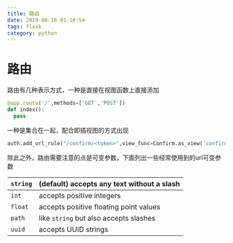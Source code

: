 ```yaml
---
title: 路由
date: 2019-06-16 01:10:54
tags: flask
category: python
---
```

# 路由

路由有几种表示方式，一种是直接在视图函数上直接添加
```python
@app.route('/',methods=['GET','POST'])
def index():
  pass
```
一种是集合在一起，配合即插视图的方式出现
```python
auth.add_url_rule("/confirm/<token>",view_func=Confirm.as_view('confirm'))
```

除此之外，路由需要注意的点是可变参数，下面列出一些经常使用到的url可变参数

| `string` | (default) accepts any text without a slash |
| :--- | :--- |
| `int` | accepts positive integers |
| `float` | accepts positive floating point values |
| `path` | like `string` but also accepts slashes |
| `uuid` | accepts UUID strings |

